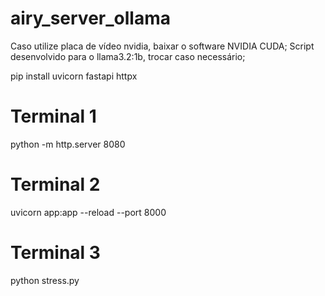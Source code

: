 # airy_server_ollama

Caso utilize placa de vídeo nvidia, baixar o software NVIDIA CUDA;
Script desenvolvido para o llama3.2:1b, trocar caso necessário;

pip install uvicorn fastapi httpx

# Terminal 1
python -m http.server 8080

# Terminal 2
uvicorn app:app --reload --port 8000

# Terminal 3
python stress.py
